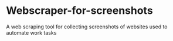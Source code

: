 # Webscraper-for-screenshots
A web scraping tool for collecting screenshots of websites used to automate work tasks 
